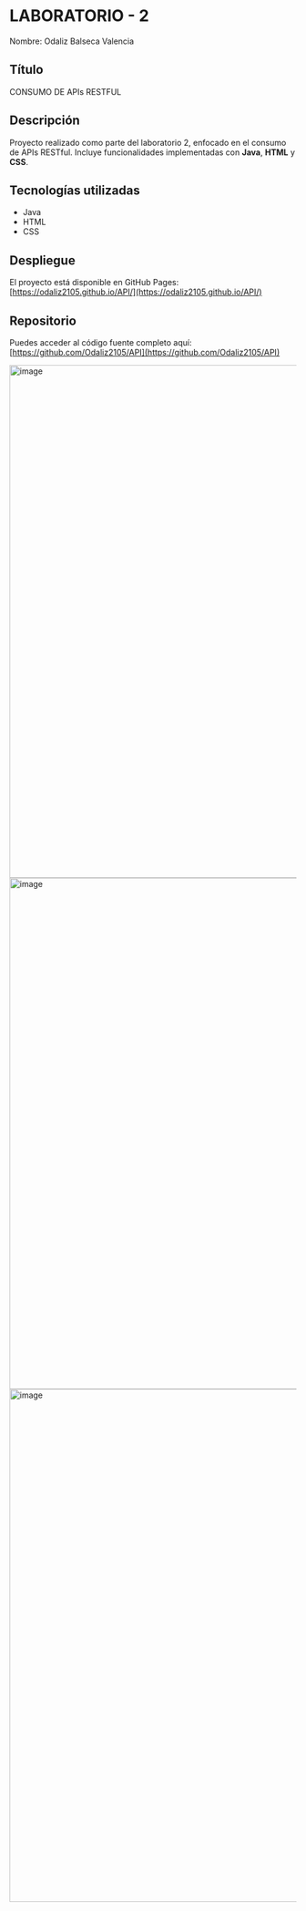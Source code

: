 # LABORATORIO - 2

Nombre: Odaliz Balseca Valencia

## Título
CONSUMO DE APIs RESTFUL

## Descripción
Proyecto realizado como parte del laboratorio 2, enfocado en el consumo de APIs RESTful. Incluye funcionalidades implementadas con **Java**, **HTML** y **CSS**.  

## Tecnologías utilizadas
- Java
- HTML
- CSS

## Despliegue
El proyecto está disponible en GitHub Pages:  
[https://odaliz2105.github.io/API/](https://odaliz2105.github.io/API/)

## Repositorio
Puedes acceder al código fuente completo aquí:  
[https://github.com/Odaliz2105/API](https://github.com/Odaliz2105/API)

<img width="1591" height="900" alt="image" src="https://github.com/user-attachments/assets/94db2e5d-569b-462b-a7f5-b4bfd8f20479" />

<img width="1590" height="897" alt="image" src="https://github.com/user-attachments/assets/ebe4a614-fd94-4335-b09b-f4d5810e174d" />

<img width="1600" height="900" alt="image" src="https://github.com/user-attachments/assets/44752a6f-e558-4a26-8333-f34565d437f9" />


